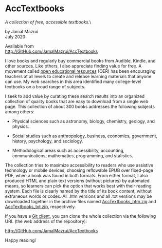 ﻿# AccTextbooks

*A collection of free, accessible textbooks.*\

by Jamal Mazrui\
July 2020

Available from\
<http://GitHub.com/JamalMazrui/AccTextbooks>

I love books and regularly buy commercial books from Audible, Kindle, and other sources.  Like others, I also appreciate finding value for free.  A movement called [open educational resources](https://en.wikipedia.org/wiki/Open_educational_resources) (OER) has been encouraging teachers at all levels to create and release learning materials that anyone can use.  My web searches in this area identified many college-level textbooks on a broad range of subjects.  

I seek to add value by curating these search results into an organized collection of quality books that are easy to download from a single web page.  This collection of about 300 books addresses the following subjects among others:

* Physical sciences such as astronomy, biology, chemistry, geology, and physics.

* Social studies such as anthropology, business, economics, government, history, psychology, and sociology.

* Methodological areas such as accessibility, accounting, communications, mathematics, programming, and statistics.

The collection tries to maximize accessibility to readers who use assistive technology or mobile devices, choosing reflowable EPUB over fixed-page PDF, when a book was found in both formats.  From either format, I also produced HTML and plain text versions (without pictures) by automated means, so learners can pick the option that works best with their reading system.  Each file is clearly named by the title of its book content, without extraneous words or codes.  All .htm versions and all .txt versions may be downloaded together in the archive files named [AccTextbooks_htm.zip](https://github.com/jamalmazrui/AccTextbooks/blob/master/AccTextbooks_htm.zip) and [AccTextbooks_txt.zip](https://github.com/jamalmazrui/AccTextbooks/blob/master/AccTextbooks_txt.zip), respectively.

If you have a [Git client](https://git-scm.com/downloads), you can clone the whole collection via the following URL (the web address of the repository):

<http://GitHub.com/JamalMazrui/AccTextbooks>

Happy reading!
